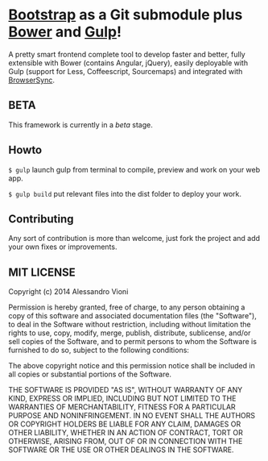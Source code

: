 [Bootstrap](http://getbootstrap.com/) as a __Git submodule__ plus [Bower](http://bower.io/) and [Gulp](http://gulpjs.com/)!
===========================================================================================================================

A pretty smart frontend complete tool to develop faster and better, fully extensible with Bower (contains Angular, jQuery), easily deployable with Gulp (support for Less, Coffeescript, Sourcemaps) and integrated with [BrowserSync](http://www.browsersync.io/).

## BETA

This framework is currently in a *beta* stage.

## Howto

`$ gulp` launch gulp from terminal to compile, preview and work on your web app.

`$ gulp build` put relevant files into the dist folder to deploy your work.

## Contributing

Any sort of contribution is more than welcome, just fork the project and add your own fixes or improvements.

## MIT LICENSE
Copyright (c) 2014 Alessandro Vioni

Permission is hereby granted, free of charge, to any person obtaining a copy
of this software and associated documentation files (the "Software"), to deal
in the Software without restriction, including without limitation the rights
to use, copy, modify, merge, publish, distribute, sublicense, and/or sell
copies of the Software, and to permit persons to whom the Software is
furnished to do so, subject to the following conditions:

The above copyright notice and this permission notice shall be included in all
copies or substantial portions of the Software.

THE SOFTWARE IS PROVIDED "AS IS", WITHOUT WARRANTY OF ANY KIND, EXPRESS OR
IMPLIED, INCLUDING BUT NOT LIMITED TO THE WARRANTIES OF MERCHANTABILITY,
FITNESS FOR A PARTICULAR PURPOSE AND NONINFRINGEMENT. IN NO EVENT SHALL THE
AUTHORS OR COPYRIGHT HOLDERS BE LIABLE FOR ANY CLAIM, DAMAGES OR OTHER
LIABILITY, WHETHER IN AN ACTION OF CONTRACT, TORT OR OTHERWISE, ARISING FROM,
OUT OF OR IN CONNECTION WITH THE SOFTWARE OR THE USE OR OTHER DEALINGS IN THE
SOFTWARE.
